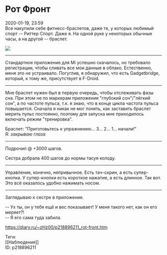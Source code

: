 Рот Фронт
==========

   
 2020-01-19, 23:59   
  Все накупили себе фитнесс-браслетов, даже те, у которых любимый спорт -- Риттер Спорт. Даже я. На одной руке у некоторых обычные часы, а на другой -- браслет.   
   
   [![](https://i.imgur.com/BHm0BCxl.jpg)](https://i.imgur.com/BHm0BCx.jpg)     
   
 ***   
   
 Стандартное приложение для Mi успешно скачалось, но требовало регистрации, чтобы сливать все мои данные в облако. Естественно, меня это не устраивало. Погуглив, я обнаружил, что есть Gadgetbridge, который, к тому же, присутствует в F-Droid.   
   
 ***   
   
 Мне браслет нужен был в первую очередь, чтобы отслеживать фазы сна. При этом не по маркерам приложения "глубокий сон"/"лёгкий сон", а по частоте пульса, т.к. я знаю, что в конце цикла частота пульса повышается. Сначала я никак не мог понять, как заставить браслет мерить пульс постоянно, поэтому для запуска мне приходилось включать режим "тренировка".   
   
 Браслет: "Приготовьтесь к упражнению... 3... 2... 1... начали!"   
 Я: *закрываю глаза*   
   
 ***   
   
 Подрочил @ +3000 шагов.   
   
 Сестра добрала 400 шагов до нормы тасуя колоду.   
   
 ***   
   
 Управление, конечно, непривычное. Есть тач-скрин, а есть супер-кнопка. У супер-кнопки есть короткое нажатие, а есть длинное. Так вот. Это всё оказалось удобно нажимать носом.   
   
 ***   
   
 Заглядываю к сестре в приложение.   
   
 -- Ух ты, он у тебя ещё и вес показывает! У меня такого нет, как он его меряет?!   
 -- Я его сама туда забила.   
    
 <https://diary.ru/~zHz00/p218896211_rot-front.htm>   
   
 Теги:   
 [[Наблюдения]]   
 ID: p218896211